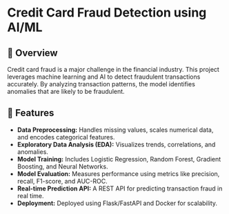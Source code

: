 # Credit Card Fraud Detection using AI/ML

## 📖 Overview
Credit card fraud is a major challenge in the financial industry. This project leverages machine learning and AI to detect fraudulent transactions accurately. By analyzing transaction patterns, the model identifies anomalies that are likely to be fraudulent.

## 🚀 Features
- **Data Preprocessing:** Handles missing values, scales numerical data, and encodes categorical features.
- **Exploratory Data Analysis (EDA):** Visualizes trends, correlations, and anomalies.
- **Model Training:** Includes Logistic Regression, Random Forest, Gradient Boosting, and Neural Networks.
- **Model Evaluation:** Measures performance using metrics like precision, recall, F1-score, and AUC-ROC.
- **Real-time Prediction API:** A REST API for predicting transaction fraud in real time.
- **Deployment:** Deployed using Flask/FastAPI and Docker for scalability.


